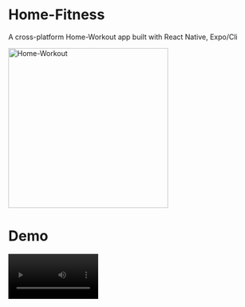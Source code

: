 # Home-Fitness

A cross-platform Home-Workout app built with React Native, Expo/Cli

<img src="https://sworkit.com/wp-content/uploads/2020/06/sworkit-jumping-jack.gif" alt="Home-Workout" width="320px"/>

# Demo

<video src='./demo.mp4' width=180 autoplay />

## Features

- Cross-platform (Web, iOS, Android)

## Run Locally

Clone the project

```bash
  git clone https://github.com/mohy404/Home-Workout.git
```

Go to the project directory

```bash
  cd Home-Workout
```

Install dependencies

```bash
  npm install
```

Start the server

```bash
  npm start
```
